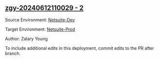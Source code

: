 ## [zgy-20240612110029 - 2](https://app.salto.io/orgs/bb6cb5ce-46ed-4afe-918e-35bf269875f5/envs/84ea1863-76df-446c-bc2f-c2edf136c84a/deployments/e4edfde5-d24f-4031-bba7-bf37771d85e7)

Source Environment: [Netsuite-Dev](https://app.salto.io/orgs/bb6cb5ce-46ed-4afe-918e-35bf269875f5/envs/b627328b-6886-456a-85af-98b938625476)

Target Environment: [Netsuite-Prod](https://app.salto.io/orgs/bb6cb5ce-46ed-4afe-918e-35bf269875f5/envs/84ea1863-76df-446c-bc2f-c2edf136c84a) 

Author: Zalary Young

To include additional edits in this deployment, commit edits to the PR after branch.